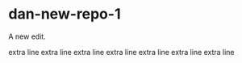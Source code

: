 # dan-new-repo-1

A new edit.

extra line
extra line
extra line
extra line
extra line
extra line
extra line
